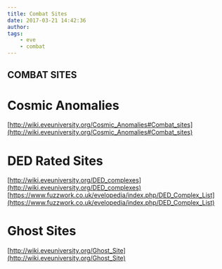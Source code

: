 ```yaml
---
title: Combat Sites
date: 2017-03-21 14:42:36
author:
tags:
	- eve
	- combat
---
```

## COMBAT SITES

# Cosmic Anomalies

[http://wiki.eveuniversity.org/Cosmic_Anomalies#Combat_sites](http://wiki.eveuniversity.org/Cosmic_Anomalies#Combat_sites)

# DED Rated Sites

[http://wiki.eveuniversity.org/DED_complexes](http://wiki.eveuniversity.org/DED_complexes)
[https://www.fuzzwork.co.uk/evelopedia/index.php/DED_Complex_List](https://www.fuzzwork.co.uk/evelopedia/index.php/DED_Complex_List)

# Ghost Sites

[http://wiki.eveuniversity.org/Ghost_Site](http://wiki.eveuniversity.org/Ghost_Site)
